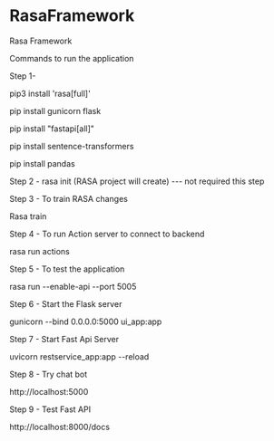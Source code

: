 # RasaFramework
Rasa Framework

Commands to run the application

Step 1- 

pip3 install 'rasa[full]'

pip install gunicorn flask

pip install "fastapi[all]"

pip install sentence-transformers

pip install pandas

Step 2 - rasa init  (RASA project will create)  --- not required this step

Step 3 - To train RASA changes

Rasa train

Step 4 - To run Action server to connect to backend

rasa run actions

Step 5 - To test the application

rasa run --enable-api --port 5005


Step 6 - Start the Flask server

gunicorn --bind 0.0.0.0:5000 ui_app:app


Step 7 - Start Fast Api Server

uvicorn restservice_app:app --reload


Step 8 - Try chat bot

http://localhost:5000


Step 9 - Test Fast API 

http://localhost:8000/docs




